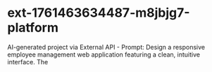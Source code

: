# ext-1761463634487-m8jbjg7-platform
AI-generated project via External API - Prompt: Design a responsive employee management web application featuring a clean, intuitive interface. The 
